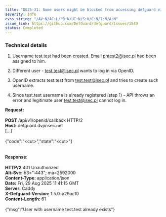 ```yaml
---
title: "DG25-31: Some users might be blocked from accessing defguard via OpenID"
severity: Info
cvss_string: "/AV:N/AC:L/PR:N/UI:N/S:U/C:N/I:N/A:N"
issue_link: https://github.com/DefGuard/defguard/issues/1549
status: Completed
---
```


### Technical details

1.  Username test.test had been created. Email phtest2@isec.pl had been
    assigned to him.

2.  Different user - test.test@isec.pl wants to log in via OpenID.

3.  OpenID extracts test.test from test.test@isec.pl and tries to create
    such username.

4.  Since test.test username is already registered (step 1) - API throws
    an error and legitimate user test.test@isec.pl cannot log in.

**Request:**\
\
**POST** /api/v1/openid/callback HTTP/2\
**Host:** defguard.dvpnsec.net\
\[\...\]\
\
{\"code\":\"\<cut\>\",\"state\":\"\<cut\>\"}\
\
\
**Response:**\
\
**HTTP/2** 401 Unauthorized\
**Alt-Svc:** h3=\":443\"; ma=2592000\
**Content-Type:** application/json\
**Date:** Fri, 29 Aug 2025 11:41:15 GMT\
**Server:** Caddy\
**X-Defguard-Version:** 1.5.0-a29ac10\
**Content-Length:** 61\
\
{\"msg\":\"User with username test.test already exists\"}
